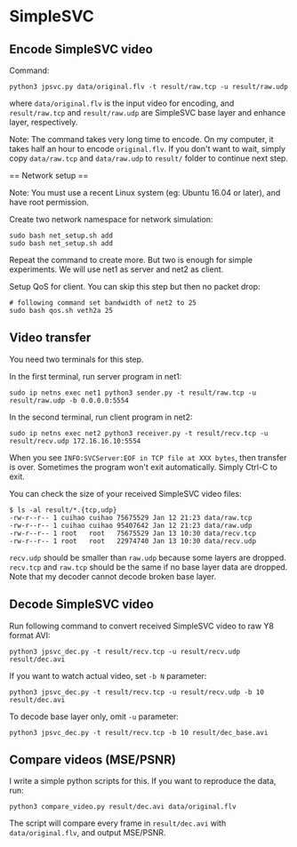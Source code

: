 # SimpleSVC

## Encode SimpleSVC video

Command:
```
python3 jpsvc.py data/original.flv -t result/raw.tcp -u result/raw.udp
```

where `data/original.flv` is the input video for encoding, and `result/raw.tcp` and `result/raw.udp` are SimpleSVC base layer and enhance layer, respectively.

Note: The command takes very long time to encode. On my computer, it takes half an hour to encode `original.flv`. If you don't want to wait, simply copy `data/raw.tcp` and `data/raw.udp` to `result/` folder to continue next step.

== Network setup ==

Note: You must use a recent Linux system (eg: Ubuntu 16.04 or later), and have root permission.

Create two network namespace for network simulation:
```
sudo bash net_setup.sh add
sudo bash net_setup.sh add
```

Repeat the command to create more. But two is enough for simple experiments. We will use net1 as server and net2 as client.

Setup QoS for client. You can skip this step but then no packet drop:

```
# following command set bandwidth of net2 to 25
sudo bash qos.sh veth2a 25
```

## Video transfer

You need two terminals for this step.

In the first terminal, run server program in net1:
```
sudo ip netns exec net1 python3 sender.py -t result/raw.tcp -u result/raw.udp -b 0.0.0.0:5554
```

In the second terminal, run client program in net2:
```
sudo ip netns exec net2 python3 receiver.py -t result/recv.tcp -u result/recv.udp 172.16.16.10:5554
```

When you see `INFO:SVCServer:EOF in TCP file at XXX bytes`, then transfer is over. Sometimes the program won't exit automatically. Simply Ctrl-C to exit.

You can check the size of your received SimpleSVC video files:
```
$ ls -al result/*.{tcp,udp}
-rw-r--r-- 1 cuihao cuihao 75675529 Jan 12 21:23 data/raw.tcp
-rw-r--r-- 1 cuihao cuihao 95407642 Jan 12 21:23 data/raw.udp
-rw-r--r-- 1 root   root   75675529 Jan 13 10:30 data/recv.tcp
-rw-r--r-- 1 root   root   22974740 Jan 13 10:30 data/recv.udp
```

`recv.udp` should be smaller than `raw.udp` because some layers are dropped. `recv.tcp` and `raw.tcp` should be the same if no base layer data are dropped. Note that my decoder cannot decode broken base layer.

## Decode SimpleSVC video

Run following command to convert received SimpleSVC video to raw Y8 format AVI:
```
python3 jpsvc_dec.py -t result/recv.tcp -u result/recv.udp result/dec.avi
```

If you want to watch actual video, set `-b N` parameter:
```
python3 jpsvc_dec.py -t result/recv.tcp -u result/recv.udp -b 10 result/dec.avi
```

To decode base layer only, omit `-u` parameter:
```
python3 jpsvc_dec.py -t result/recv.tcp -b 10 result/dec_base.avi
```

## Compare videos (MSE/PSNR)

I write a simple python scripts for this. If you want to reproduce the data, run:
```
python3 compare_video.py result/dec.avi data/original.flv
```

The script will compare every frame in `result/dec.avi` with `data/original.flv`, and output MSE/PSNR.
